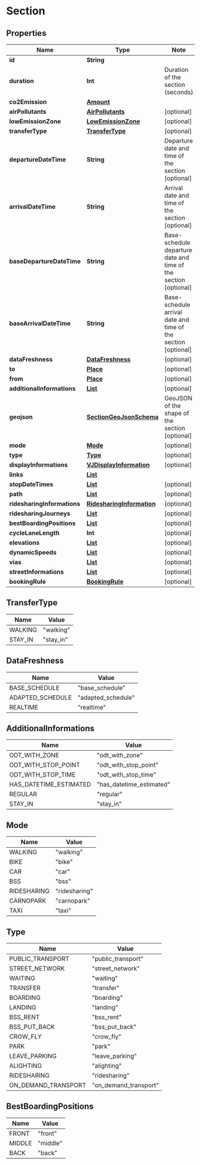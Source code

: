 # Section

## Properties

Name | Type | Note
---- | ---- | ----
**id** | **String** | 
**duration** | **Int** | Duration of the section (seconds) 
**co2Emission** | [**Amount**](Amount.md) | 
**airPollutants** | [**AirPollutants**](AirPollutants.md) | [optional] 
**lowEmissionZone** | [**LowEmissionZone**](LowEmissionZone.md) | [optional] 
**transferType** | [**TransferType**](#TransferType) | [optional] 
**departureDateTime** | **String** | Departure date and time of the section [optional] 
**arrivalDateTime** | **String** | Arrival date and time of the section [optional] 
**baseDepartureDateTime** | **String** | Base-schedule departure date and time of the section [optional] 
**baseArrivalDateTime** | **String** | Base-schedule arrival date and time of the section [optional] 
**dataFreshness** | [**DataFreshness**](#DataFreshness) | [optional] 
**to** | [**Place**](Place.md) | [optional] 
**from** | [**Place**](Place.md) | [optional] 
**additionalInformations** | [**List<AdditionalInformations>**](#AdditionalInformations) | [optional] 
**geojson** | [**SectionGeoJsonSchema**](SectionGeoJsonSchema.md) | GeoJSON of the shape of the section [optional] 
**mode** | [**Mode**](#Mode) | [optional] 
**type** | [**Type**](#Type) | [optional] 
**displayInformations** | [**VJDisplayInformation**](VJDisplayInformation.md) | [optional] 
**links** | [**List<LinkSchema>**](LinkSchema.md) | 
**stopDateTimes** | [**List<StopDateTime>**](StopDateTime.md) | [optional] 
**path** | [**List<Path>**](Path.md) | [optional] 
**ridesharingInformations** | [**RidesharingInformation**](RidesharingInformation.md) | [optional] 
**ridesharingJourneys** | [**List<Journey>**](Journey.md) | [optional] 
**bestBoardingPositions** | [**List<BestBoardingPositions>**](#BestBoardingPositions) | [optional] 
**cycleLaneLength** | **Int** | [optional] 
**elevations** | [**List<Elevation>**](Elevation.md) | [optional] 
**dynamicSpeeds** | [**List<DynamicSpeed>**](DynamicSpeed.md) | [optional] 
**vias** | [**List<PathWay>**](PathWay.md) | [optional] 
**streetInformations** | [**List<StreetInformation>**](StreetInformation.md) | [optional] 
**bookingRule** | [**BookingRule**](BookingRule.md) | [optional] 

## TransferType

Name | Value
---- | -----
WALKING | "walking"
STAY_IN | "stay_in"

## DataFreshness

Name | Value
---- | -----
BASE_SCHEDULE | "base_schedule"
ADAPTED_SCHEDULE | "adapted_schedule"
REALTIME | "realtime"

## AdditionalInformations

Name | Value
---- | -----
ODT_WITH_ZONE | "odt_with_zone"
ODT_WITH_STOP_POINT | "odt_with_stop_point"
ODT_WITH_STOP_TIME | "odt_with_stop_time"
HAS_DATETIME_ESTIMATED | "has_datetime_estimated"
REGULAR | "regular"
STAY_IN | "stay_in"

## Mode

Name | Value
---- | -----
WALKING | "walking"
BIKE | "bike"
CAR | "car"
BSS | "bss"
RIDESHARING | "ridesharing"
CARNOPARK | "carnopark"
TAXI | "taxi"

## Type

Name | Value
---- | -----
PUBLIC_TRANSPORT | "public_transport"
STREET_NETWORK | "street_network"
WAITING | "waiting"
TRANSFER | "transfer"
BOARDING | "boarding"
LANDING | "landing"
BSS_RENT | "bss_rent"
BSS_PUT_BACK | "bss_put_back"
CROW_FLY | "crow_fly"
PARK | "park"
LEAVE_PARKING | "leave_parking"
ALIGHTING | "alighting"
RIDESHARING | "ridesharing"
ON_DEMAND_TRANSPORT | "on_demand_transport"

## BestBoardingPositions

Name | Value
---- | -----
FRONT | "front"
MIDDLE | "middle"
BACK | "back"

